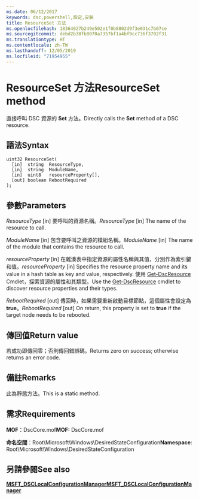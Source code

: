 ```yaml
---
ms.date: 06/12/2017
keywords: dsc,powershell,設定,安裝
title: ResourceSet 方法
ms.openlocfilehash: 18364027b249e502e1f0b8802d9f3e031c7b07ce
ms.sourcegitcommit: debd2b38fb8070a7357bf1a4bf9cc736f3702f31
ms.translationtype: HT
ms.contentlocale: zh-TW
ms.lasthandoff: 12/05/2019
ms.locfileid: "71954955"
---
```

# <a name="resourceset-method"></a><span data-ttu-id="8585a-103">ResourceSet 方法</span><span class="sxs-lookup"><span data-stu-id="8585a-103">ResourceSet method</span></span>

<span data-ttu-id="8585a-104">直接呼叫 DSC 資源的 **Set** 方法。</span><span class="sxs-lookup"><span data-stu-id="8585a-104">Directly calls the **Set** method of a DSC resource.</span></span>

## <a name="syntax"></a><span data-ttu-id="8585a-105">語法</span><span class="sxs-lookup"><span data-stu-id="8585a-105">Syntax</span></span>

```mof
uint32 ResourceSet(
  [in]  string  ResourceType,
  [in]  string  ModuleName,
  [in]  uint8   resourceProperty[],
  [out] boolean RebootRequired
);
```

## <a name="parameters"></a><span data-ttu-id="8585a-106">參數</span><span class="sxs-lookup"><span data-stu-id="8585a-106">Parameters</span></span>

<span data-ttu-id="8585a-107">*ResourceType* \[in\] 要呼叫的資源名稱。</span><span class="sxs-lookup"><span data-stu-id="8585a-107">*ResourceType* \[in\] The name of the resource to call.</span></span>

<span data-ttu-id="8585a-108">*ModuleName* \[in\] 包含要呼叫之資源的模組名稱。</span><span class="sxs-lookup"><span data-stu-id="8585a-108">*ModuleName* \[in\] The name of the module that contains the resource to call.</span></span>

<span data-ttu-id="8585a-109">*resourceProperty* \[in\] 在雜湊表中指定資源的屬性名稱與其值，分別作為索引鍵和值。</span><span class="sxs-lookup"><span data-stu-id="8585a-109">*resourceProperty* \[in\] Specifies the resource property name and its value in a hash table as key and value, respectively.</span></span> <span data-ttu-id="8585a-110">使用 [Get-DscResource](/powershell/module/PSDesiredStateConfiguration/Get-DscResource) Cmdlet，探索資源的屬性和其類型。</span><span class="sxs-lookup"><span data-stu-id="8585a-110">Use the [Get-DscResource](/powershell/module/PSDesiredStateConfiguration/Get-DscResource) cmdlet to discover resource properties and their types.</span></span>

<span data-ttu-id="8585a-111">*RebootRequired* \[out\] 傳回時，如果需要重新啟動目標節點，這個屬性會設定為 **true**。</span><span class="sxs-lookup"><span data-stu-id="8585a-111">*RebootRequired* \[out\] On return, this property is set to **true** if the target node needs to be rebooted.</span></span>

## <a name="return-value"></a><span data-ttu-id="8585a-112">傳回值</span><span class="sxs-lookup"><span data-stu-id="8585a-112">Return value</span></span>

<span data-ttu-id="8585a-113">若成功即傳回零；否則傳回錯誤碼。</span><span class="sxs-lookup"><span data-stu-id="8585a-113">Returns zero on success; otherwise returns an error code.</span></span>

## <a name="remarks"></a><span data-ttu-id="8585a-114">備註</span><span class="sxs-lookup"><span data-stu-id="8585a-114">Remarks</span></span>

<span data-ttu-id="8585a-115">此為靜態方法。</span><span class="sxs-lookup"><span data-stu-id="8585a-115">This is a static method.</span></span>

## <a name="requirements"></a><span data-ttu-id="8585a-116">需求</span><span class="sxs-lookup"><span data-stu-id="8585a-116">Requirements</span></span>

<span data-ttu-id="8585a-117">**MOF**：DscCore.mof</span><span class="sxs-lookup"><span data-stu-id="8585a-117">**MOF:** DscCore.mof</span></span>

<span data-ttu-id="8585a-118">**命名空間**：Root\Microsoft\Windows\DesiredStateConfiguration</span><span class="sxs-lookup"><span data-stu-id="8585a-118">**Namespace**: Root\Microsoft\Windows\DesiredStateConfiguration</span></span>

## <a name="see-also"></a><span data-ttu-id="8585a-119">另請參閱</span><span class="sxs-lookup"><span data-stu-id="8585a-119">See also</span></span>

[<span data-ttu-id="8585a-120">**MSFT_DSCLocalConfigurationManager**</span><span class="sxs-lookup"><span data-stu-id="8585a-120">**MSFT_DSCLocalConfigurationManager**</span></span>](msft-dsclocalconfigurationmanager.md)
